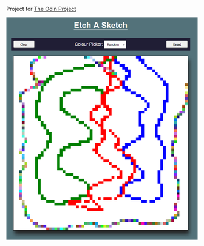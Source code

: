 Project for [The Odin Project](https://www.theodinproject.com/paths/foundations/courses/foundations/lessons/etch-a-sketch-project)

![Preview](./preview.png "Etch-A-Sketch")